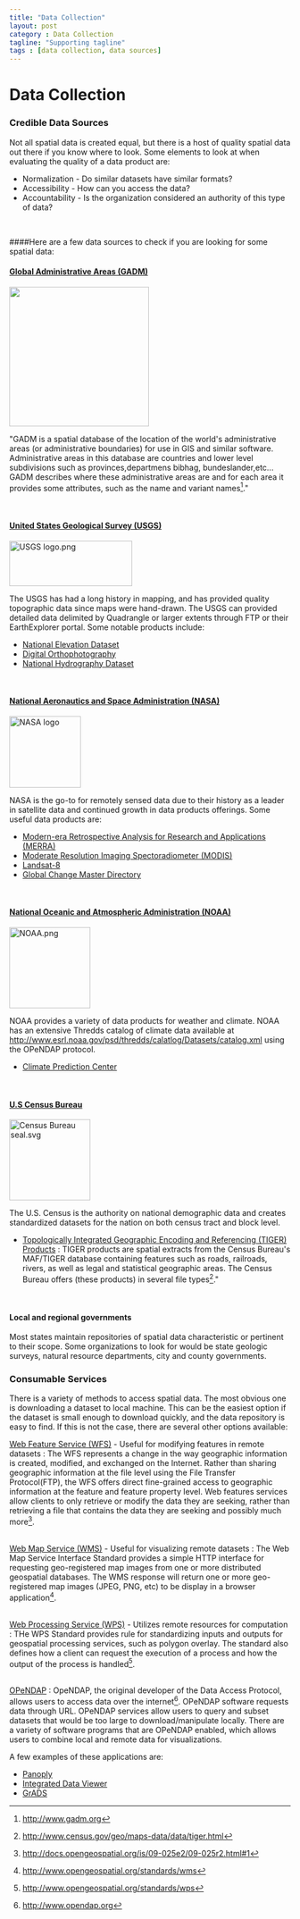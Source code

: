 ```yaml
---
title: "Data Collection"
layout: post
category : Data Collection
tagline: "Supporting tagline"
tags : [data collection, data sources]
---
```


# Data Collection

### Credible Data Sources

Not all spatial data is created equal, but there is a host of quality spatial data out there if you know where to look. 
Some elements to look at when evaluating the quality of a data product are:
  
  * Normalization - Do similar datasets have similar formats?
  * Accessibility - How can you access the data?
  * Accountability - Is the organization considered an authority of this type of data?

<br>

####Here are a few data sources to check if you are looking for some spatial data:


#### [Global Administrative Areas (GADM)](http://www.gadm.org) 
<a href="http://www.gadm.org/img/gadm2_adm1_low.png" alt="GADMN database of Global Administrative Areas"><img src="http://www.gadm.org/img/gadm2_adm1_high.png" width="250px"></a>

"GADM is a spatial database of the location of the world's administrative areas (or administrative boundaries) for use in GIS and similar software. Administrative areas in this database are countries and lower level subdivisions such as provinces,departmens bibhag, bundeslander,etc... GADM describes where these administrative areas are and for each area it provides some attributes, such as the name and variant names[^1]."

<br>
   
#### [United States Geological Survey (USGS)](http://www.usgs.gov)
<a href="http://commons.wikimedia.org/wiki/File:USGS_logo.png#mediaviewer/File:USGS_logo.png"><img alt="USGS logo.png" src="http://upload.wikimedia.org/wikipedia/commons/0/08/USGS_logo.png" height="81" width="220"></a>

The USGS has had a long history in mapping, and has provided quality topographic data since maps were hand-drawn. The USGS can provided detailed data delimited by Quadrangle or larger extents through FTP or their EarthExplorer portal. Some notable products include:

  + [National Elevation Dataset](http://ned.usgs.gov)
  + [Digital Orthophotography](http://online.wr.usgs.gov/ngpo/doq)
  + [National Hydrography Dataset](http://nhd.usgs.gov)

<br>

#### [National Aeronautics and Space Administration (NASA)](http://www.nasa.gov)
<a title="By National Aeronautics and Space Administration [Public domain], via Wikimedia Commons" href="http://commons.wikimedia.org/wiki/File%3ANASA_logo.svg"><img width="128" alt="NASA logo" src="//upload.wikimedia.org/wikipedia/commons/thumb/e/e5/NASA_logo.svg/128px-NASA_logo.svg.png"/></a>

NASA is the go-to for remotely sensed data due to their history as a leader in satellite data and continued growth in data products offerings. Some useful data products are:

  + [Modern-era Retrospective Analysis for Research and Applications (MERRA)](http://gmao.gsfc.nasa.gov/merra)
  + [Moderate Resolution Imaging Spectoradiometer (MODIS)](http://modis/gsfc.nasa.gov)
  + [Landsat-8](http://landsat.usgs.gov/landsat8.php)
  + [Global Change Master Directory](http://gcmd.gsfc.nasa.gov)

<br>

#### [National Oceanic and Atmospheric Administration (NOAA)](http://www.noaa.gov)
<a href="http://commons.wikimedia.org/wiki/File:NOAA.png#mediaviewer/File:NOAA.png"><img alt="NOAA.png" src="http://upload.wikimedia.org/wikipedia/commons/3/3a/NOAA.png" height="145" width="145"></a>

NOAA provides a variety of data products for weather and climate. NOAA has an extensive Thredds catalog of climate data available at http://www.esrl.noaa.gov/psd/thredds/calatlog/Datasets/catalog.xml using the OPeNDAP protocol.

  + [Climate Prediction Center](http://www.cpc.ncep.noaa.gov)

<br>

#### [U.S Census Bureau](http://www.census.gov)
<a href="http://commons.wikimedia.org/wiki/File:Census_Bureau_seal.svg#mediaviewer/File:Census_Bureau_seal.svg"><img alt="Census Bureau seal.svg" src="http://upload.wikimedia.org/wikipedia/commons/6/6b/Census_Bureau_seal.svg" height="145" width="145"></a>

The U.S. Census is the authority on national demographic data and creates standardized datasets for the nation on both census tract and block level.

  + [Topologically Integrated Geographic Encoding and Referencing (TIGER) Products](http://www.census.gov/geo/maps-data/data/tiger.html) 
  : TIGER products are spatial extracts from the Census Bureau's MAF/TIGER database containing features such as roads, railroads, rivers, as well as legal and statistical geographic areas. The Census Bureau offers (these products) in several file types[^2]."

<br>

#### Local and regional governments
 Most states maintain repositories of spatial data characteristic or pertinent to their scope. Some organizations to look for would be state geologic surveys, natural resource departments, city and county governments.

### Consumable Services

There is a variety of methods to access spatial data. The most obvious one is downloading a dataset to local machine. This can be the easiest option if the dataset is small enough to download quickly, and the data repository is easy to find. If this is not the case, there are several other options available:
  
  [Web Feature Service (WFS)](http://docs.opengeospatial.org/is/09-025e2/09-025r2.html#1) - Useful for modifying features in remote datasets
  : The WFS represents a change in the way geographic information is created, modified, and exchanged on the Internet. Rather than sharing geographic information at the file level using the File Transfer Protocol(FTP), the WFS offers direct fine-grained access to geographic information at the feature and feature property level. Web features services allow clients to only retrieve or modify the data they are seeking, rather than retrieving a file that contains the data they are seeking and possibly much more[^3].
<br><br>

  [Web Map Service (WMS)](http://www.opengeospatial.org/standards/wms) - Useful for visualizing remote datasets 
  : The Web Map Service Interface Standard provides a simple HTTP interface for requesting geo-registered map images from one or more distributed geospatial databases. The WMS response will return one or more geo-registered map images (JPEG, PNG, etc) to be display in a browser application[^4].
<br><br>

  [Web Processing Service (WPS)](http://www.opengeospatial.org/standards/wps) - Utilizes remote resources for computation
  : THe WPS Standard provides rule for standardizing inputs and outputs for geospatial processing services, such as polygon overlay. The standard also defines how a client can request the execution of a process and how the output of the process is handled[^5]. 
<br><br>

  [OPeNDAP](http://www.opendap.org)
  : OpeNDAP, the original developer of the Data Access Protocol, allows users to access data over the internet[^6]. OPeNDAP software requests data through URL. OPeNDAP services allow users to query and subset datasets that would be too large to download/manipulate locally. There are a variety of software programs that are OPeNDAP enabled, which allows users to combine local and remote data for visualizations. 

A few examples of these applications are:

  + [Panoply](http://giss.nasa.gov/tools/panoply)
  + [Integrated Data Viewer](http://unidata.usr.edu/software/idv)
  + [GrADS](http://www.iges.org/grads)


[^1]: http://www.gadm.org 
[^2]: http://www.census.gov/geo/maps-data/data/tiger.html
[^3]: http://docs.opengeospatial.org/is/09-025e2/09-025r2.html#1
[^4]: http://www.opengeospatial.org/standards/wms
[^5]: http://www.opengeospatial.org/standards/wps
[^6]: http://www.opendap.org
